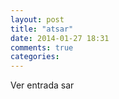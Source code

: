 ```yaml
---
layout: post
title: "atsar"
date: 2014-01-27 18:31
comments: true
categories: 
---
```

Ver entrada sar

